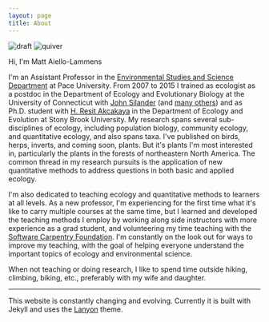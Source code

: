 ```yaml
---
layout: page
title: About
---
```


![draft]({{site-url}}/images/Aiello-Lammens-Pic.JPG)
![quiver]({{site-url}}/images/quiver-trees.jpg)

Hi, I'm Matt Aiello-Lammens

I'm an Assistant Professor in the 
[Environmental Studies and Science Department](http://www.pace.edu/dyson/academic-departments-and-programs/environmental-studies-and-science) at Pace University.
From 2007 to 2015 I trained as ecologist as a postdoc in the Department of Ecology and Evolutionary Biology at the University of Connecticut with 
[John Silander](http://hydrodictyon.eeb.uconn.edu/people/silander/) 
(and [many others](http://darwin.eeb.uconn.edu/wiki/index.php/Parallel_Evolutionary_radiations_in_Protea_and_Pelargonium_in_the_Greater_Cape_Floristic_Region)) and as Ph.D. student with 
[H. Resit Akcakaya](life.bio.sunysb.edu/~akcakaya/) 
in the Department of Ecology and Evolution at Stony Brook University. 
My research spans several sub-disciplines of ecology, including population biology, community ecology, and quantitative ecology, and also spans taxa. 
I've published on birds, herps, inverts, and coming soon, plants.
But it's plants I'm most interested in, particularly the plants in the forests of northeastern North America. 
The common thread in my research pursuits is the application of new quantitative methods to address questions in both basic and applied ecology.

I'm also dedicated to teaching ecology and quantitative methods to learners at all levels. 
As a new professor, I'm experiencing for the first time what it's like to carry multiple courses at the same time, but I learned and developed the teaching methods I employ by working along side instructors with more experience as a grad student, and volunteering my time teaching with the [Software Carpentry Foundation](http://software-carpentry.org/).
I'm constantly on the look out for ways to improve my teaching, with the goal of helping everyone understand the important topics of ecology and environmental science.

When not teaching or doing research, I like to spend time outside hiking, climbing, biking, etc., preferably with my wife and daughter. 

***

This website is constantly changing and evolving. 
Currently it is built with Jekyll and uses the
[Lanyon](http://lanyon.getpoole.com) theme.
